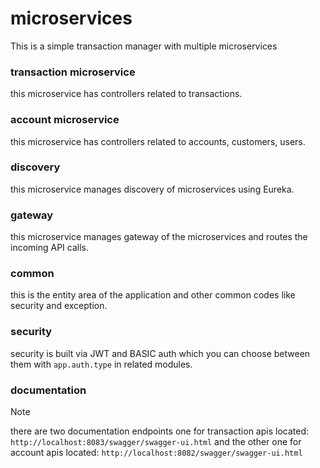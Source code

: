 # microservices
This is a simple transaction manager with multiple microservices

### transaction microservice
this microservice has controllers related to transactions.
### account microservice
this microservice has controllers related to accounts, customers, users.
### discovery
this microservice manages discovery of microservices using Eureka.
### gateway
this microservice manages gateway of the microservices and routes the incoming API calls.
### common
this is the entity area of the application and other common codes like security and exception.
### security
security is built via JWT and BASIC auth which you can choose between them with `app.auth.type` in related modules.
### documentation
> [!NOTE]
> there are two documentation endpoints one for transaction apis located:  `http://localhost:8083/swagger/swagger-ui.html`
> and the other one for account apis located: `http://localhost:8082/swagger/swagger-ui.html`




